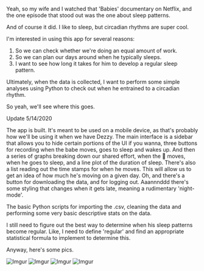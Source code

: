 Yeah, so my wife and I watched that 'Babies' documentary on Netflix, and the one episode that stood out was the one about sleep patterns.

And of course it did. I like to sleep, but circadian rhythms are super cool. 

I'm interested in using this app for several reasons:

1. So we can check whether we're doing an equal amount of work.
2. So we can plan our days around when he typically sleeps.
3. I want to see how long it takes for him to develop a regular sleep pattern.

Ultimately, when the data is collected, I want to perform some simple analyses using Python to check out when he entrained to a circadian rhythm. 

So yeah, we'll see where this goes.

Update 5/14/2020

The app is built. It's meant to be used on a mobile device, as that's probably how we'll be using it when we have Dezzy. 
The main interface is a sidebar that allows you to hide certain portions of the UI if you wanna, three buttons for recording when the babe moves, goes to sleep and wakes up. 
And then a series of graphs breaking down our shared effort, when the :baby: moves, when he goes to sleep, and a line plot of the duration of sleep. There's also a list reading out the time stamps for when he moves. This will allow us to get an idea of how much he's moving on a given day.
Oh, and there's a button for downloading the data, and for logging out.
Aaannnddd there's some styling that changes when it gets late, meaning a rudimentary 'night-mode'. 

The basic Python scripts for importing the .csv, cleaning the data and performing some very basic descriptive stats on the data. 

I still need to figure out the best way to determine when his sleep patterns become regular. Like, I need to define 'regular' and find an appropriate statistical formula to implement to determine this.

Anyway, here's some pics.

![Imgur](https://i.imgur.com/ciHPbgY.png?1)  ![Imgur](https://i.imgur.com/1n0iCSw.png?1) 
![Imgur](https://i.imgur.com/NIOMOfD.png?1)  ![Imgur](https://i.imgur.com/Z39gRhF.png)
